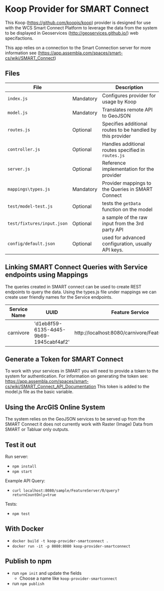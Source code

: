 # Koop Provider for SMART Connect
This Koop (https://github.com/koopjs/koop) provider is designed for use with the WCS Smart Connect Platform to leverage the data from the system to be displayed in Geoservices (http://geoservices.github.io/) web specifactions.

This app relies on a connection to the Smart Connection server for more information see (https://app.assembla.com/spaces/smart-cs/wiki/SMART_Connect)

## Files

| File | | Description |
| --- | --- | --- |
| `index.js` | Mandatory | Configures provider for usage by Koop |
| `model.js` | Mandatory | Translates remote API to GeoJSON |
| `routes.js` | Optional | Specifies additional routes to be handled by this provider |
| `controller.js` | Optional | Handles additional routes specified in `routes.js` |
| `server.js` | Optional | Reference implementation for the provider |
| `mappings\types.js` | Mandatory | Provider mappings to the Queries in SMART Connect |
| `test/model-test.js` | Optional | tests the `getData` function on the model |
| `test/fixtures/input.json` | Optional | a sample of the raw input from the 3rd party API |
| `config/default.json` | Optional | used for advanced configuration, usually API keys. |

## Linking SMART Connect Queries with Service endpoints using Mappings
The queries created in SMART connect can be used to create REST endpoints to query the data.  Using the types.js file under mappings we can create user friendly names for the Service endpoints.

| Service Name | UUID | Feature Service |
| --- | --- | --- |
|  carnivore | 'd1eb8f59-6135-4d45-9b69-1945cabf4af2' | http://localhost:8080/carnivore/FeatureServer/0 |

## Generate a Token for SMART Connect
To work with your services in SMART you will need to provide a token to the system for authentication.  For information on generating the token see:  https://app.assembla.com/spaces/smart-cs/wiki/SMART_Connect_API_Documentation
This token is added to the model.js file as the basic variable.

## Using the ArcGIS Online System
The system relies on the GeoJSON services to be served up from the SMART Connect it does not currently work with Raster (Image) Data from SMART or Tabluar only outputs.


## Test it out
Run server:
- `npm install`
- `npm start`

Example API Query:
- `curl localhost:8080/sample/FeatureServer/0/query?returnCountOnly=true`

Tests:
- `npm test`

## With Docker

- `docker build -t koop-provider-smartconnect .`
- `docker run -it -p 8080:8080 koop-provider-smartconnect`

## Publish to npm
- run `npm init` and update the fields
  - Choose a name like `koop-provider-smartconnect`
- run `npm publish`
